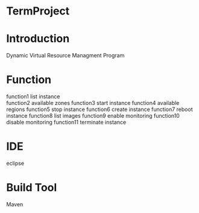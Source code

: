 # TermProject

# Introduction
Dynamic Virtual Resource Managment Program

# Function
function1 	list instance <br/>
function2	  available zones
function3 	start instance
function4 	available regions
function5 	stop instance
function6 	create instance
function7 	reboot instance
function8	  list images
function9	  enable monitoring
function10	disable monitoring
function11	terminate instance

# IDE
eclipse

# Build Tool
Maven

